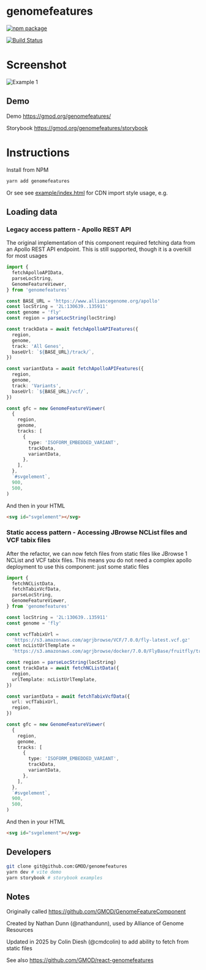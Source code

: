 # genomefeatures

[![npm package][npm-badge]][npm]

[![Build Status](https://img.shields.io/github/actions/workflow/status/GMOD/genomefeatures/push.yml?branch=main)](https://github.com/GMOD/genomefeatures/actions?query=branch%3Amain+workflow%3APush+)

[npm-badge]: https://img.shields.io/npm/v/genomefeatures.png?style=flat-square
[npm]: https://www.npmjs.com/package/genomefeatures

# Screenshot

![Example 1](images/ExampleIsoform1.png)

## Demo

Demo https://gmod.org/genomefeatures/

Storybook https://gmod.org/genomefeatures/storybook

# Instructions

Install from NPM

```bash
yarn add genomefeatures
```

Or see see [example/index.html](example/index.html) for CDN import style usage,
e.g.

## Loading data

### Legacy access pattern - Apollo REST API

The original implementation of this component required fetching data from an
Apollo REST API endpoint. This is still supported, though it is a overkill for
most usages

```typescript
import {
  fetchApolloAPIData,
  parseLocString,
  GenomeFeatureViewer,
} from 'genomefeatures'

const BASE_URL = 'https://www.alliancegenome.org/apollo'
const locString = '2L:130639..135911'
const genome = 'fly'
const region = parseLocString(locString)

const trackData = await fetchApolloAPIFeatures({
  region,
  genome,
  track: 'All Genes',
  baseUrl: `${BASE_URL}/track/`,
})

const variantData = await fetchApolloAPIFeatures({
  region,
  genome,
  track: 'Variants',
  baseUrl: `${BASE_URL}/vcf/`,
})

const gfc = new GenomeFeatureViewer(
  {
    region,
    genome,
    tracks: [
      {
        type: 'ISOFORM_EMBEDDED_VARIANT',
        trackData,
        variantData,
      },
    ],
  },
  `#svgelement`,
  900,
  500,
)
```

And then in your HTML

```html
<svg id="svgelement"></svg>
```

### Static access pattern - Accessing JBrowse NCList files and VCF tabix files

After the refactor, we can now fetch files from static files like JBrowse 1
NCList and VCF tabix files. This means you do not need a complex apollo
deployment to use this component: just some static files

```typescript
import {
  fetchNCListData,
  fetchTabixVcfData,
  parseLocString,
  GenomeFeatureViewer,
} from 'genomefeatures'

const locString = '2L:130639..135911'
const genome = 'fly'

const vcfTabixUrl =
  'https://s3.amazonaws.com/agrjbrowse/VCF/7.0.0/fly-latest.vcf.gz'
const ncListUrlTemplate =
  'https://s3.amazonaws.com/agrjbrowse/docker/7.0.0/FlyBase/fruitfly/tracks/All_Genes/{refseq}/trackData.jsonz'

const region = parseLocString(locString)
const trackData = await fetchNCListData({
  region,
  urlTemplate: ncListUrlTemplate,
})

const variantData = await fetchTabixVcfData({
  url: vcfTabixUrl,
  region,
})

const gfc = new GenomeFeatureViewer(
  {
    region,
    genome,
    tracks: [
      {
        type: 'ISOFORM_EMBEDDED_VARIANT',
        trackData,
        variantData,
      },
    ],
  },
  `#svgelement`,
  900,
  500,
)
```

And then in your HTML

```html
<svg id="svgelement"></svg>
```

## Developers

```bash
git clone git@github.com:GMOD/genomefeatures
yarn dev # vite demo
yarn storybook # storybook examples
```

## Notes

Originally called https://github.com/GMOD/GenomeFeatureComponent

Created by Nathan Dunn (@nathandunn), used by Alliance of Genome Resources

Updated in 2025 by Colin Diesh (@cmdcolin) to add ability to fetch from static
files

See also https://github.com/GMOD/react-genomefeatures
